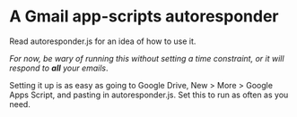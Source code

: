 # A Gmail app-scripts autoresponder

Read autoresponder.js for an idea of how to use it.

_For now, be wary of running this without setting a time constraint, or it will respond to __all__ your emails_.

Setting it up is as easy as going to Google Drive, New > More > Google Apps Script, and pasting in autoresponder.js. Set this to run as often as you need.
